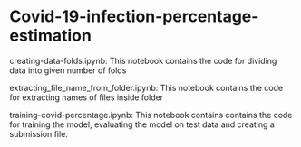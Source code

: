 # Covid-19-infection-percentage-estimation

creating-data-folds.ipynb:  This notebook contains the code for dividing data into given number of folds

extracting_file_name_from_folder.ipynb: This notebook contains the code for extracting  names of files inside folder

training-covid-percentage.ipynb:  This notebook contains contains the code for training the model, evaluating the model on test data and creating a submission file.

